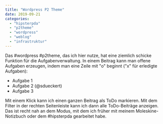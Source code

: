 ```yaml
---
title: "Wordpress P2 Theme"
date: 2019-09-21
categories: 
  - "hipsterpda"
  - "p2theme"
  - "wordpress"
  - "weblog"
  - "infrastruktur"
---
```


Das #wordpress #p2theme, das ich hier nutze, hat eine ziemlich schicke Funktion für die Aufgabenverwaltung. In einem Beitrag kann man offene Aufgaben erzeugen, indem man eine Zeile mit "o" beginnt ("x" für erledigte Aufgaben):

- Aufgabe 1
- Aufgabe 2 (@sdueckert)
- Aufgabe 3

Mit einem Klick kann ich einen ganzen Beitrag als ToDo markieren. Mit dem Filter in der rechten Seitenleiste kann ich dann alle ToDo-Beiträge anzeigen. Das ist recht nah an dem Modus, mit dem ich früher mit meinem Moleskine-Notizbuch oder dem #hipsterpda gearbeitet habe.
